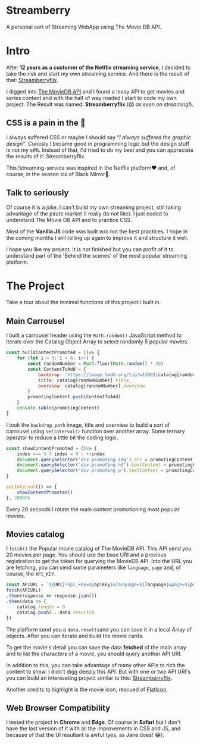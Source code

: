 # Streamberry
A personal sort of Streaming WebApp using The Movie DB API.

# Intro

After **12 years as a customer of the Netflix streaming service**, I decided to take the risk and start my own streaming service. And there is the result of that: [Streamberryflix](https://mobilepadawan.github.io/Streamberry/).

I digged into [The MovieDB API](https://themoviedb.org/) and I found a !easy API to get movies and series content and with the half of way roaded I start to code my own project. The Result was named: **Streamberryflix** (😱 *as seen on streaming!*).

## CSS is a pain in the 🍑
I always suffered CSS or maybe I should say *"I always suffered the graphic design"*. Curiosly I became good in programming logic but the design stuff is not my s#it. Instead of that, I'd tried to do my best and you can appreciate the results of it: Streamberryflix.

This !streaming-service was inspired in the Netflix platform❤️ and, of course, in the season six of Black Mirror🖤.

## Talk to seriously

Of course it is a joke. I can't build my own streaming project, still taking advantage of the pirate market (I really do not like). I just coded to understand The Movie DB API and to practice CSS.

Most of the **Vanilla JS** code was built w/o not the best practices. I hope in the coming months I will rolling up again to improve it and structure it well.

I hope you like my project. It is not finished but you can profit of it to understand part of the 'Behind the scenes' of the most popular streaming platform.

# The Project
Take a tour about the minimal functions of this project I built in.

## Main Carrousel
I built a carrousel header using the `Math.random()` JavaScript method to iterate over the Catalog Object Array to select randomly 5 popular movies.

```javascript
const buildContentPromoted = ()=> {
    for (let i = 0; i < 6; i++) {
        const randomNumber = Math.floor(Math.random() * 20)
        const ContentToAdd = {
            backdrop: `https://image.tmdb.org/t/p/w1280${catalog[randomNumber].backdrop_path}`,
            title: catalog[randomNumber].title,
            overview: catalog[randomNumber].overview
        }
        promotingContent.push(ContentToAdd)
    }
    console.table(promotingContent)
}
```

I took the `backdrop_path` image, title and overview to build a sort of carrousel using `setInterval()` function over another array. Some ternary operator to reduce a little bit the coding logic.

```javascript
const showContentPromoted = ()=> {
    index === 5 ? index = 0 : ++index
    document.querySelector('div.promoting img').src = promotingContent[index].backdrop
    document.querySelector('div.promoting h3').textContent = promotingContent[index].title
    document.querySelector('div.promoting p').textContent = promotingContent[index].overview
}

setInterval(() => {
    showContentPromoted()
}, 20000)
```

Every 20 seconds I rotate the main content promotioning most popular movies.

## Movies catalog
I `fetch()` the Popular movie catalog of The MovieDB API. This API send you 20 movies per page.
You should use the base URI and a previous registration to get the token for querying the MovieDB API. Into the URL you are fetching, you can send some parameters like `language`, `page` and, of course, the `API_KEY`.

```javascript
const APIURL = `${URI}?api_key=${apiKey}&language=${language}&page=${page}`
fetch(APIURL)
.then(response => response.json())
.then(data => {
    catalog.length = 0
    catalog.push(...data.results)
})
```
The platform send you a `data.results`and you can save it in a local Array of objects. After you can iterate and build the movie cards.

To get the movie's detail you can save the data **fetched** of the main array and to list the characters of a movie, you should query another API URI.

In addition to this, you can take advantage of many other APIs to rich the content to show. I didn't digg deeply this API. But with one or two API URI's you can build an intereseting project similar to this: [Streamberryflix](https://mobilepadawan.github.io/Streamberry/).

Another credits to highlight is the movie icon, rescued of [FlatIcon](https://www.flaticon.com/).

## Web Browser Compatibility
I tested the project in **Chrome** and **Edge**. Of course in **Safari** but I don't have the last version of it with all the improvements in CSS and JS, and because of that the UI resultant is awful (yes, as Jane does! 😂).
